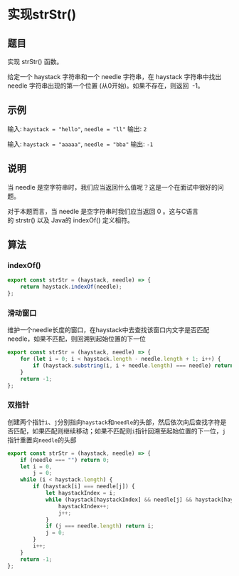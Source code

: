 # 实现strStr()

## 题目

实现 strStr() 函数。

给定一个 haystack 字符串和一个 needle 字符串，在 haystack 字符串中找出 needle 字符串出现的第一个位置 (从0开始)。如果不存在，则返回  -1。

## 示例

输入: `haystack = "hello"`, `needle = "ll"`
输出: `2`

输入: `haystack = "aaaaa"`, `needle = "bba"`
输出: `-1`

## 说明

当 needle 是空字符串时，我们应当返回什么值呢？这是一个在面试中很好的问题。

对于本题而言，当 needle 是空字符串时我们应当返回 0 。这与C语言的 strstr() 以及 Java的 indexOf() 定义相符。

## 算法

### indexOf()

```js
export const strStr = (haystack, needle) => {
	return haystack.indexOf(needle);
};
```

### 滑动窗口

维护一个needle长度的窗口，在haystack中去查找该窗口内文字是否匹配needle，如果不匹配，则回溯到起始位置的下一位

```js
export const strStr = (haystack, needle) => {
	for (let i = 0; i < haystack.length - needle.length + 1; i++) {
		if (haystack.substring(i, i + needle.length) === needle) return i;
	}
	return -1;
};
```

### 双指针

创建两个指针`i`、`j`分别指向`haystack`和`needle`的头部，然后依次向后查找字符是否匹配，如果匹配则继续移动；如果不匹配则`i`指针回溯至起始位置的下一位，`j`指针重置向`needle`的头部

```js
export const strStr = (haystack, needle) => {
	if (needle === "") return 0;
	let i = 0,
		j = 0;
	while (i < haystack.length) {
		if (haystack[i] === needle[j]) {
			let haystackIndex = i;
			while (haystack[haystackIndex] && needle[j] && haystack[haystackIndex] === needle[j]) {
				haystackIndex++;
				j++;
			}
			if (j === needle.length) return i;
			j = 0;
		}
		i++;
	}
	return -1;
};
```
